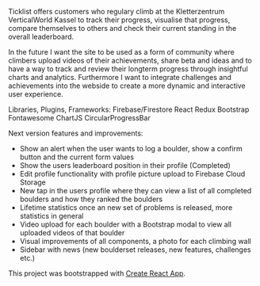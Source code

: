Ticklist offers customers who regulary climb at the Kletterzentrum VerticalWorld Kassel to track their progress, visualise that progress, compare themselves to others and check their current standing in the overall leaderboard.

In the future I want the site to be used as a form of community where climbers upload videos of their achievements, share beta and ideas and to have a way to track and review their longterm progress through insightful charts and analytics. Furthermore I want to integrate challenges and achievements into the webside to create a more dynamic and interactive user experience.

Libraries, Plugins, Frameworks:
Firebase/Firestore
React
Redux
Bootstrap
Fontawesome
ChartJS
CircularProgressBar

Next version features and improvements:

- Show an alert when the user wants to log a boulder, show a confirm button and the current form values 
- Show the users leaderboard position in their profile (Completed)
- Edit  profile functionality with profile picture upload to Firebase Cloud Storage
- New tap in the users profile where they can view a list of all completed boulders and how they ranked the boulders
- Lifetime statistics once an new set of problems is released, more statistics in general
- Video upload for each boulder with a Bootstrap modal to view all uploaded videos of that boulder
- Visual improvements of all components, a photo for each climbing wall
- Sidebar with news (new boulderset releases, new features, challenges etc.)


This project was bootstrapped with [Create React App](https://github.com/facebookincubator/create-react-app).

